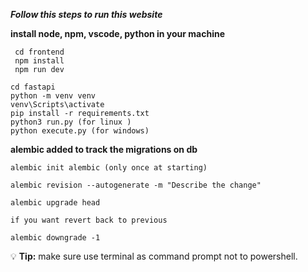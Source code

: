 ***Follow this steps to run this website***

**install node, npm, vscode, python in your machine**
```
 cd frontend  
 npm install  
 npm run dev
```

```
cd fastapi  
python -m venv venv   
venv\Scripts\activate
pip install -r requirements.txt 
python3 run.py (for linux )
python execute.py (for windows)

```


**alembic added to track the migrations on db**
```
alembic init alembic (only once at starting)

alembic revision --autogenerate -m "Describe the change"

alembic upgrade head

if you want revert back to previous

alembic downgrade -1
```


💡 **Tip:**  make sure use terminal as command prompt not to powershell.
